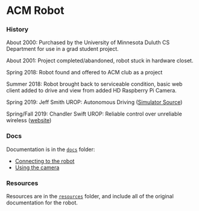 # ACM Robot

### History
About 2000: Purchased by the University of Minnesota Duluth CS Department
for use in a grad student project.

About 2001: Project completed/abandoned, robot stuck in hardware closet.

Spring 2018: Robot found and offered to ACM club as a project

Summer 2018: Robot brought back to serviceable condition, basic web client
added to drive and view from added HD Raspberry Pi Camera.

Spring 2019: Jeff Smith UROP: Autonomous Driving ([Simulator Source](https://github.com/smit8397/robotsimulation))

Spring/Fall 2019: Chandler Swift UROP: Reliable control over unreliable wireless ([website](https://home.chandlerswift.com/robot/))

### Docs
Documentation is in the [`docs`](/docs) folder:
 * [Connecting to the robot](/docs/access.md)
 * [Using the camera](/docs/camera.md)

### Resources
Resources are in the [`resources`](/resources) folder, and include all of the
original documentation for the robot.
